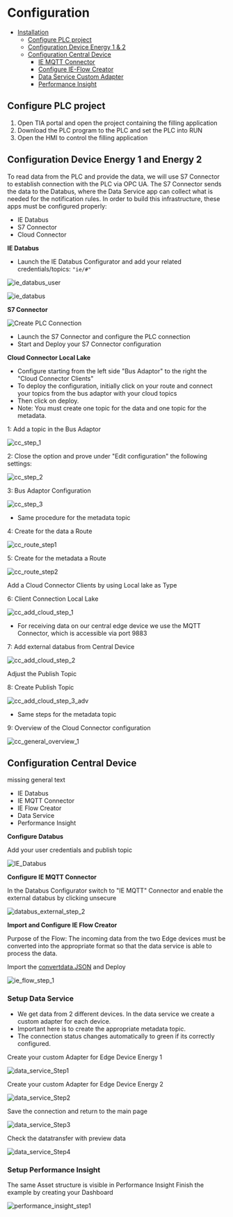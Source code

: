 # Configuration

- [Installation](#installation)
    - [Configure PLC project](#configure-plc-project)
    - [Configuration Device Energy 1 & 2](#configuration-device-energy-1-and-energy-2)
    - [Configuration Central Device](#configuration-central-device)
        - [IE MQTT Connector](#mqtt-connector)
        - [Configure IE-Flow Creator](#ie-flow-creator)
        - [Data Service Custom Adapter](#dataservice-custom-adapter)
        - [Performance Insight](#performance-insight-dashboard)
   
## Configure PLC project

1) Open TIA portal and open the project containing the filling application
2) Download the PLC program to the PLC and set the PLC into RUN
3) Open the HMI to control the filling application   
   
## Configuration Device Energy 1 and Energy 2 

To read data from the PLC and provide the data, we will use S7 Connector to establish connection with the PLC via OPC UA.
The S7 Connector sends the data to the Databus, where the Data Service app can collect what is needed for the notification rules.
In order to build this infrastructure, these apps must be configured properly:

- IE Databus
- S7 Connector
- Cloud Connector

**IE Databus**

- Launch the IE Databus Configurator and add your related credentials/topics:
`"ie/#"`

![ie_databus_user](graphics/IE_Databus_User.png)

![ie_databus](graphics/IE_Databus.png)

**S7 Connector**

![Create PLC Connection](graphics/add_data_source.png)

- Launch the S7 Connector and configure the PLC connection 
- Start and Deploy your S7 Connector configuration

**Cloud Connector Local Lake**

- Configure starting from the left side "Bus Adaptor" to the right the "Cloud Connector Clients"
- To deploy the configuration, initially click on your route and connect your topics from the bus adaptor with your cloud topics 
- Then click on deploy. 
- Note: You must create one topic for the data and one topic for the metadata. 

1:
Add a topic in the Bus Adaptor 

![cc_step_1](graphics/cc_step_1.png)

2:
Close the option and prove under "Edit configuration" the following settings: 

![cc_step_2](graphics/cc_step_1.png)



3: 
Bus Adaptor Configuration

![cc_step_3](graphics/cc_step_3.png)

- Same procedure for the metadata topic


4:
Create for the data a Route

![cc_route_step1](graphics/cc_route_step1.png)

5:
Create for the metadata a Route

![cc_route_step2](graphics/cc_route_step2.png)

Add a Cloud Connector Clients by using Local lake as Type
 
6: 
Client Connection Local Lake

![cc_add_cloud_step_1](graphics/cc_add_cloud_step_1.png)

- For receiving data on our central edge device we use the MQTT Connector, which is accessible via port 9883

7: 
Add external databus from Central Device

![cc_add_cloud_step_2](graphics/cc_add_cloud_step_2.png)

Adjust the Publish Topic

8: Create Publish Topic

![cc_add_cloud_step_3_adv](graphics/cc_add_cloud_step_3_adv.png)

- Same steps for the metadata topic

9:
Overview of the Cloud Connector configuration

![cc_general_overview_1](graphics/cc_general_overview_1.png)

## Configuration Central Device 

missing general text 

- IE Databus
- IE MQTT Connector
- IE Flow Creator
- Data Service
- Performance Insight

**Configure Databus**

Add your user credentials and publish topic


![IE_Databus](graphics/IE_Databus.png)

**Configure IE MQTT Connector**

In the Databus Configurator switch to "IE MQTT" Connector and enable the external databus by clicking unsecure

![databus_external_step_2](graphics/databus_external_step_2.png)

**Import and Configure IE Flow Creator**

Purpose of the Flow: The incoming data from the two Edge devices must be converted into the appropriate format so that the data service is able to process the data. 

Import the [convertdata.JSON](src/convertdata.JSON) and Deploy

![ie_flow_step_1](graphics/ie_flow_step_1.png)


### Setup Data Service

- We get data from 2 different devices. In the data service we create a custom adapter for each device. 
- Important here is to create the appropriate metadata topic.
- The connection status changes automatically to green if its correctly configured. 

Create your custom Adapter for Edge Device Energy 1

![data_service_Step1](graphics/data_service_Step1.png)

Create your custom Adapter for Edge Device Energy 2

![data_service_Step2](graphics/data_service_step_2.png)

Save the connection and return to the main page

![data_service_Step3](graphics/data_service_step_3.png)

Check the datatransfer with preview data

![data_service_Step4](graphics/data_service_step4.png)


### Setup Performance Insight 

The same Asset structure is visible in Performance Insight
Finish the example by creating your Dashboard

![performance_insight_step1](graphics/performance_insight_step1.png)



